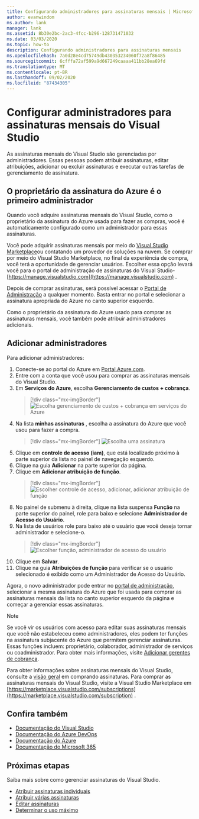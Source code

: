 ```yaml
---
title: Configurando administradores para assinaturas mensais | Microsoft Docs
author: evanwindom
ms.author: lank
manager: lank
ms.assetid: 8b30e2bc-2ac3-4fcc-b296-128731471032
ms.date: 03/03/2020
ms.topic: how-to
description: Configurando administradores para assinaturas mensais
ms.openlocfilehash: 7a0d28e4cd75749db430353234060f72a8f86485
ms.sourcegitcommit: 6cfffa72af599a9d667249caaaa411bb28ea69fd
ms.translationtype: MT
ms.contentlocale: pt-BR
ms.lasthandoff: 09/02/2020
ms.locfileid: "87434305"
---
```

# <a name="set-up-administrators-for-visual-studio-monthly-subscriptions"></a>Configurar administradores para assinaturas mensais do Visual Studio

As assinaturas mensais do Visual Studio são gerenciadas por administradores. Essas pessoas podem atribuir assinaturas, editar atribuições, adicionar ou excluir assinaturas e executar outras tarefas de gerenciamento de assinatura.

## <a name="the-azure-subscription-owner-is-the-first-administrator"></a>O proprietário da assinatura do Azure é o primeiro administrador

Quando você adquire assinaturas mensais do Visual Studio, como o proprietário da assinatura do Azure usada para fazer as compras, você é automaticamente configurado como um administrador para essas assinaturas.

Você pode adquirir assinaturas mensais por meio do [Visual Studio Marketplace](https://marketplace.visualstudio.com/subscriptions)ou contatando um provedor de soluções na nuvem. Se comprar por meio do Visual Studio Marketplace, no final da experiência de compra, você terá a oportunidade de gerenciar usuários. Escolher essa opção levará você para o portal de administração de assinaturas do Visual Studio- [https://manage.visualstudio.com](https://manage.visualstudio.com) .

Depois de comprar assinaturas, será possível acessar o [Portal de Administração](https://manage.visualstudio.com) a qualquer momento. Basta entrar no portal e selecionar a assinatura apropriada do Azure no canto superior esquerdo.

Como o proprietário da assinatura do Azure usado para comprar as assinaturas mensais, você também pode atribuir administradores adicionais.

## <a name="add-administrators"></a>Adicionar administradores

Para adicionar administradores:

1. Conecte-se ao portal do Azure em [Portal.Azure.com](https://portal.azure.com).
2. Entre com a conta que você usou para comprar as assinaturas mensais do Visual Studio.
3. Em **Serviços do Azure**, escolha **Gerenciamento de custos + cobrança**.
   > [!div class="mx-imgBorder"]
   > ![Escolha gerenciamento de custos + cobrança em serviços do Azure](_img/cloud-admin/azure-cost-billing.png "Escolha o gerenciamento de custos no grupo de serviços do Azure")
4. Na lista **minhas assinaturas** , escolha a assinatura do Azure que você usou para fazer a compra.
   > [!div class="mx-imgBorder"]
   > ![Escolha uma assinatura](_img/cloud-admin/subscription-list.png "Escolha a assinatura do Azure que você deseja usar para fazer sua compra.")
5. Clique em **controle de acesso (iam)**, que está localizado próximo à parte superior da lista no painel de navegação esquerdo.
6. Clique na guia **Adicionar** na parte superior da página.
7. Clique em **Adicionar atribuição de função**.
   > [!div class="mx-imgBorder"]
   > ![Escolher controle de acesso, adicionar, adicionar atribuição de função](_img/cloud-admin/access-control-add.png "Escolha controle de acesso na lista à esquerda e, em seguida, escolha Adicionar.")
8. No painel de submenu à direita, clique na lista suspensa **Função** na parte superior do painel, role para baixo e selecione **Administrador de Acesso do Usuário**.
9. Na lista de usuários role para baixo até o usuário que você deseja tornar administrador e selecione-o. 
   > [!div class="mx-imgBorder"]
   > ![Escolher função, administrador de acesso do usuário](_img/cloud-admin/add-role-user-access-admin.png "Escolha função, selecione administrador de acesso do usuário e, em seguida, selecione o nome do usuário para torná-lo um administrador.")
10. Clique em **Salvar**.
11. Clique na guia **Atribuições de função** para verificar se o usuário selecionado é exibido como um Administrador de Acesso do Usuário.

Agora, o novo administrador pode entrar no [portal de administração](https://manage.visualstudio.com), selecionar a mesma assinatura do Azure que foi usada para comprar as assinaturas mensais da lista no canto superior esquerdo da página e começar a gerenciar essas assinaturas.

> [!NOTE]
> Se você vir os usuários com acesso para editar suas assinaturas mensais que você não estabeleceu como administradores, eles podem ter funções na assinatura subjacente do Azure que permitem gerenciar assinaturas. Essas funções incluem: proprietário, colaborador, administrador de serviços ou coadministrador. Para obter mais informações, visite [Adicionar gerentes de cobrança](/azure/devops/organizations/billing/add-backup-billing-managers?view=vsts).

Para obter informações sobre assinaturas mensais do Visual Studio, consulte a [visão geral](vscloud-overview.md) em comprando assinaturas. Para comprar as assinaturas mensais do Visual Studio, visite a Visual Studio Marketplace em [https://marketplace.visualstudio.com/subscriptions](https://marketplace.visualstudio.com/subscription) .

## <a name="see-also"></a>Confira também
- [Documentação do Visual Studio](https://docs.microsoft.com/visualstudio/)
- [Documentação do Azure DevOps](https://docs.microsoft.com/azure/devops/)
- [Documentação do Azure](https://docs.microsoft.com/azure/)
- [Documentação do Microsoft 365](https://docs.microsoft.com/microsoft-365/)

## <a name="next-steps"></a>Próximas etapas
Saiba mais sobre como gerenciar assinaturas do Visual Studio.
- [Atribuir assinaturas individuais](assign-license.md)
- [Atribuir várias assinaturas](assign-license-bulk.md)
- [Editar assinaturas](edit-license.md)
- [Determinar o uso máximo](maximum-usage.md)



